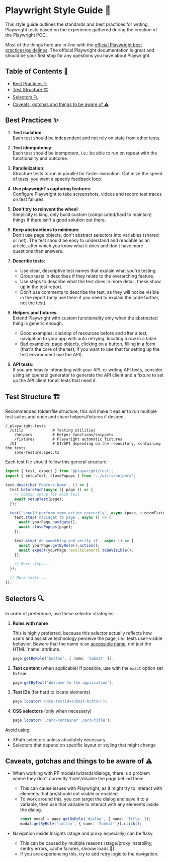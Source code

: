 # Playwright Style Guide 💅

This style guide outlines the standards and best practices for writing Playwright tests based on the experience gathered during the creation of the Playwright POC.

Most of the things here are in-line with the [official Playwright best practices/guidelines](https://playwright.dev/docs/best-practices).
The official Playwright documentation is great and should be your first stop for any questions you have about Playwright.

## Table of Contents 📜

- [Best Practices ✨](#best-practices)
- [Test Structure 🏗](#test-structure)
- [Selectors 🔍](#selectors)
- [Caveats, gotchas and things to be aware of ⚠](#caveats-gotchas-and-things-to-be-aware-of)

## Best Practices ✨

1. **Test isolation**: \
   Each test should be independent and not rely on state from other tests.

2. **Test idempotency**: \
   Each test should be idempotent, i.e.: be able to run on repeat with the functionality and outcome.

3. **Parallelization**: \
   Structure tests to run in parallel for faster execution. Optimize the speed of tests, you want a speedy feedback loop.

4. **Use playwright's capturing features**: \
   Configure Playwright to take screenshots, videos and record test traces on test failures.

5. **Don't try to reinvent the wheel**: \
   Simplicity is king, only build custom (complicated/hard to maintain) things if there isn't a good solution out there.

6. **Keep abstractions to minimum**: \
   Don't use page objects, don't abstract selectors into variables (shared or not). The test should be easy to understand and readable as an article, after which you know what it does and don't have more questions than answers.

7. **Describe tests**: 
   - Use clear, descriptive test names that explain what you're testing.
   - Group tests in describes if they relate to the overarching feature.
   - Use steps to describe what the test does in more detail, these show up in the test report.
   - Don't use comments to describe the test, as they will not be visible in the report (only use them if you need to explain the code further, not the test).

8. **Helpers and fixtures**: \
   Extend Playwright with custom functionality only when the abstracted thing is generic enough.
   - Good examples: cleanup of resources before and after a test, navigation to your app with auto retrying, locating a row in a table.
   - Bad examples: page objects, clicking on a button, filling in a form (that's the core of the test, if you want to use that for setting up the test environment use the API).

9. **API tests**: \
   If you are heavily interacting with your API, or writing API tests, consider using an openapi generator to generate the API client and a fixture to set up the API client for all tests that need it.

## Test Structure 🏗
Recommended folder/file structure, this will make it easier to run multiple test suites and once and share helpers/fixtures if desired.

```
/_playwright-tests
  /utils             # Testing utilities
    /helpers         # Helper functions/snippets
    /fixtures        # Playwright automatic fixtures
  /UI                # UI/API depending on the repository, containing the tests
    some-feature.spec.ts
```

Each test file should follow this general structure:

```typescript name=example.spec.ts
import { test, expect } from '@playwright/test';
import { setupTest, closePopups } from '../utils/helpers';

test.describe('Feature Name', () => {
  test.beforeEach(async ({ page }) => {
    // Common setup for each test
    await setupTest(page);
  });

  test('should perform some action correctly', async (page, customFixture) => {
    test.step('naviagat to page', async () => {
      await yourPage.navigate();
      await closePopups(page);
    });

    test.step('do something and verify it', async () => {
      await yourPage.getByRole().action();
      await expect(yourPage.resultElement).toBeVisible();
    });

    // More steps...
  });

  // More tests...
});
```

## Selectors 🔍

In order of preference, use these selector strategies:

1. **Roles with name**

   This is highly preferred, because this selector actually reflects how
   users and assistive technology perceive the page, i.e.: tests user-visible behavior.
   Beware that the name is an [accessible name](https://w3c.github.io/accname/#dfn-accessible-name), not just the HTML 'name' attribute.

   ```typescript
   page.getByRole('button', { name: 'Submit' });
   ```

2. **Text content** (when applicable)
   If possible, use with the `exact` option set to true.

   ```typescript
   page.getByText('Welcome to the application');
   ```

3. **Test IDs** (for hard to locate elements)

   ```typescript
   page.locator('data-testid=submit-button');
   ```
 
4. **CSS selectors** (only when necessary)

   ```typescript
   page.locator('.card-container .card-title');
   ```

Avoid using:

- XPath selectors unless absolutely necessary
- Selectors that depend on specific layout or styling that might change

## Caveats, gotchas and things to be aware of ⚠

- When working with PF modals/wizards/dialogs, there is a problem where they don't correctly 'hide'/disable the page behind them.
  - This can cause issues with Playwright, as it might try to interact with elements that are/should not visible or enabled.
  - To work around this, you can target the dialog and save it to a variable, then use that variable to interact with any elements inside the dialog.
    ```typescript
    const modal = page.getByRole('dialog', { name: 'Title' });
    modal.getByRole('button', { name: 'Submit' }).click();
    ```

- Navigation inside Insights (stage and proxy especially) can be flaky.
  - This can be caused by multiple reasons (stage/proxy instability, sentry errors, cache failures, slooow loads 🐌).
  - If you are experiencing this, try to add retry logic to the navigation.
